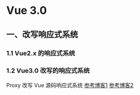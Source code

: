 # Vue 3.0

## 一、改写响应式系统

### 1.1 Vue2.x 的响应式系统

### 1.2 Vue3.0 改写的响应式系统



Proxy 改写 Vue 源码响应式系统
[参考博客1](https://github.com/cangshudada/vue3.0-reactivity-analyze)
[参考博客2](https://www.jianshu.com/p/ced3764ee87a)
